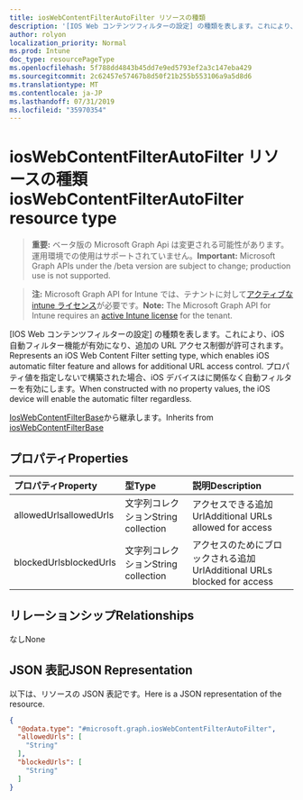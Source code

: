 ```yaml
---
title: iosWebContentFilterAutoFilter リソースの種類
description: '[IOS Web コンテンツフィルターの設定] の種類を表します。これにより、iOS 自動フィルター機能が有効になり、追加の URL アクセス制御が許可されます。 プロパティ値を指定しないで構築された場合、iOS デバイスはに関係なく自動フィルターを有効にします。'
author: rolyon
localization_priority: Normal
ms.prod: Intune
doc_type: resourcePageType
ms.openlocfilehash: 5f788dd4843b45dd7e9ed5793ef2a3c147eba429
ms.sourcegitcommit: 2c62457e57467b8d50f21b255b553106a9a5d8d6
ms.translationtype: MT
ms.contentlocale: ja-JP
ms.lasthandoff: 07/31/2019
ms.locfileid: "35970354"
---
```

# <a name="ioswebcontentfilterautofilter-resource-type"></a><span data-ttu-id="d99fd-104">iosWebContentFilterAutoFilter リソースの種類</span><span class="sxs-lookup"><span data-stu-id="d99fd-104">iosWebContentFilterAutoFilter resource type</span></span>

> <span data-ttu-id="d99fd-105">**重要:** ベータ版の Microsoft Graph Api は変更される可能性があります。運用環境での使用はサポートされていません。</span><span class="sxs-lookup"><span data-stu-id="d99fd-105">**Important:** Microsoft Graph APIs under the /beta version are subject to change; production use is not supported.</span></span>

> <span data-ttu-id="d99fd-106">**注:** Microsoft Graph API for Intune では、テナントに対して[アクティブな intune ライセンス](https://go.microsoft.com/fwlink/?linkid=839381)が必要です。</span><span class="sxs-lookup"><span data-stu-id="d99fd-106">**Note:** The Microsoft Graph API for Intune requires an [active Intune license](https://go.microsoft.com/fwlink/?linkid=839381) for the tenant.</span></span>

<span data-ttu-id="d99fd-107">[IOS Web コンテンツフィルターの設定] の種類を表します。これにより、iOS 自動フィルター機能が有効になり、追加の URL アクセス制御が許可されます。</span><span class="sxs-lookup"><span data-stu-id="d99fd-107">Represents an iOS Web Content Filter setting type, which enables iOS automatic filter feature and allows for additional URL access control.</span></span> <span data-ttu-id="d99fd-108">プロパティ値を指定しないで構築された場合、iOS デバイスはに関係なく自動フィルターを有効にします。</span><span class="sxs-lookup"><span data-stu-id="d99fd-108">When constructed with no property values, the iOS device will enable the automatic filter regardless.</span></span>


<span data-ttu-id="d99fd-109">[IosWebContentFilterBase](../resources/intune-deviceconfig-ioswebcontentfilterbase.md)から継承します。</span><span class="sxs-lookup"><span data-stu-id="d99fd-109">Inherits from [iosWebContentFilterBase](../resources/intune-deviceconfig-ioswebcontentfilterbase.md)</span></span>

## <a name="properties"></a><span data-ttu-id="d99fd-110">プロパティ</span><span class="sxs-lookup"><span data-stu-id="d99fd-110">Properties</span></span>
|<span data-ttu-id="d99fd-111">プロパティ</span><span class="sxs-lookup"><span data-stu-id="d99fd-111">Property</span></span>|<span data-ttu-id="d99fd-112">型</span><span class="sxs-lookup"><span data-stu-id="d99fd-112">Type</span></span>|<span data-ttu-id="d99fd-113">説明</span><span class="sxs-lookup"><span data-stu-id="d99fd-113">Description</span></span>|
|:---|:---|:---|
|<span data-ttu-id="d99fd-114">allowedUrls</span><span class="sxs-lookup"><span data-stu-id="d99fd-114">allowedUrls</span></span>|<span data-ttu-id="d99fd-115">文字列コレクション</span><span class="sxs-lookup"><span data-stu-id="d99fd-115">String collection</span></span>|<span data-ttu-id="d99fd-116">アクセスできる追加 Url</span><span class="sxs-lookup"><span data-stu-id="d99fd-116">Additional URLs allowed for access</span></span>|
|<span data-ttu-id="d99fd-117">blockedUrls</span><span class="sxs-lookup"><span data-stu-id="d99fd-117">blockedUrls</span></span>|<span data-ttu-id="d99fd-118">文字列コレクション</span><span class="sxs-lookup"><span data-stu-id="d99fd-118">String collection</span></span>|<span data-ttu-id="d99fd-119">アクセスのためにブロックされる追加 Url</span><span class="sxs-lookup"><span data-stu-id="d99fd-119">Additional URLs blocked for access</span></span>|

## <a name="relationships"></a><span data-ttu-id="d99fd-120">リレーションシップ</span><span class="sxs-lookup"><span data-stu-id="d99fd-120">Relationships</span></span>
<span data-ttu-id="d99fd-121">なし</span><span class="sxs-lookup"><span data-stu-id="d99fd-121">None</span></span>

## <a name="json-representation"></a><span data-ttu-id="d99fd-122">JSON 表記</span><span class="sxs-lookup"><span data-stu-id="d99fd-122">JSON Representation</span></span>
<span data-ttu-id="d99fd-123">以下は、リソースの JSON 表記です。</span><span class="sxs-lookup"><span data-stu-id="d99fd-123">Here is a JSON representation of the resource.</span></span>
<!-- {
  "blockType": "resource",
  "@odata.type": "microsoft.graph.iosWebContentFilterAutoFilter"
}
-->
``` json
{
  "@odata.type": "#microsoft.graph.iosWebContentFilterAutoFilter",
  "allowedUrls": [
    "String"
  ],
  "blockedUrls": [
    "String"
  ]
}
```





